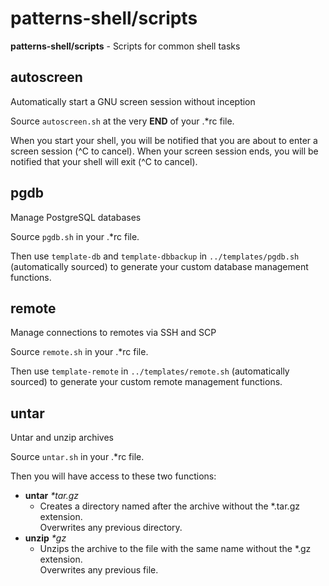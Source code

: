 # patterns-shell/scripts

**patterns-shell/scripts** - Scripts for common shell tasks

## autoscreen
Automatically start a GNU screen session without inception

Source `autoscreen.sh` at the very **END** of your .*rc file.

When you start your shell, you will be notified that you are about to enter
a screen session (^C to cancel).  When your screen session ends, you will be
notified that your shell will exit (^C to cancel).

## pgdb
Manage PostgreSQL databases

Source `pgdb.sh` in your .*rc file.

Then use `template-db` and `template-dbbackup`
in `../templates/pgdb.sh` (automatically sourced)
to generate your custom database management functions.

## remote
Manage connections to remotes via SSH and SCP

Source `remote.sh` in your .*rc file.

Then use `template-remote` in `../templates/remote.sh` (automatically sourced)
to generate your custom remote management functions.

## untar
Untar and unzip archives

Source `untar.sh` in your .*rc file.

Then you will have access to these two functions:
* **untar** *\*tar.gz*
  * Creates a directory named after the archive without the *.tar.gz extension.  
    Overwrites any previous directory.
* **unzip** *\*gz*
  * Unzips the archive to the file with the same name without the *.gz extension.  
    Overwrites any previous file.
